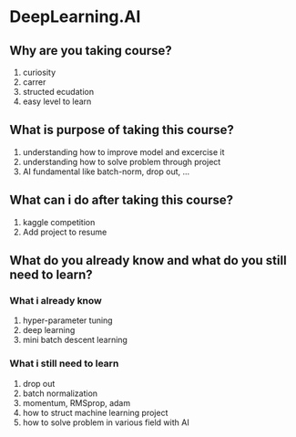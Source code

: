 # DeepLearning.AI

## Why are you taking course?
1. curiosity
2. carrer
3. structed ecudation
4. easy level to learn


## What is purpose of taking this course?
1. understanding how to improve model and excercise it
2. understanding how to solve problem through project
3. AI fundamental like batch-norm, drop out, ...

## What can i do after taking this course?
1. kaggle competition
2. Add project to resume


## What do you already know and what do you still need to learn?
### What i already know
1. hyper-parameter tuning
2. deep learning
3. mini batch descent learning

### What i still need to learn
1. drop out
2. batch normalization
3. momentum, RMSprop, adam
4. how to struct machine learning project
5. how to solve problem in various field with AI
